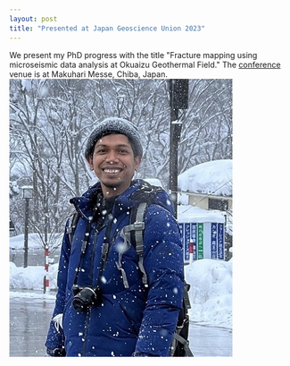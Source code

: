 ```yaml
---
layout: post
title: "Presented at Japan Geoscience Union 2023"
---
```


We present my PhD progress with the title "Fracture mapping using microseismic data analysis at Okuaizu Geothermal Field."
The [conference](https://www.jpgu.org/meeting_e2023/) venue is at Makuhari Messe, Chiba, Japan.
![Lab member-JpGU 2023](/assets/img/contact.jpg)


